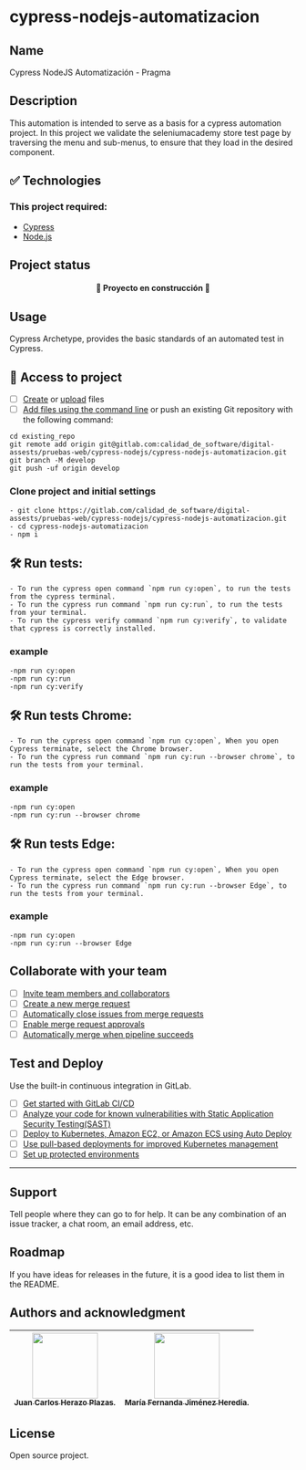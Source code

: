# cypress-nodejs-automatizacion


## Name
Cypress NodeJS Automatización - Pragma

## Description
This automation is intended to serve as a basis for a cypress automation project. In this project we validate the seleniumacademy store test page by traversing the menu and sub-menus, to ensure that they load in the desired component.


## ✅ Technologies
### This project required:
* [Cypress](https://docs.cypress.io/guides/overview/why-cypress)
* [Node.js](https://nodejs.org/es/docs/)

## Project status
<h4 align="center"> 🚧 Proyecto en construcción 🚧 </h4> 

## Usage
Cypress Archetype, provides the basic standards of an automated test in Cypress.

## 📁 Access to project

- [ ] [Create](https://docs.gitlab.com/ee/user/project/repository/web_editor.html#create-a-file) or [upload](https://docs.gitlab.com/ee/user/project/repository/web_editor.html#upload-a-file) files
- [ ] [Add files using the command line](https://docs.gitlab.com/ee/gitlab-basics/add-file.html#add-a-file-using-the-command-line) or push an existing Git repository with the following command:

```
cd existing_repo
git remote add origin git@gitlab.com:calidad_de_software/digital-assests/pruebas-web/cypress-nodejs/cypress-nodejs-automatizacion.git
git branch -M develop
git push -uf origin develop
```

### Clone project and initial settings

```
- git clone https://gitlab.com/calidad_de_software/digital-assests/pruebas-web/cypress-nodejs/cypress-nodejs-automatizacion.git
- cd cypress-nodejs-automatizacion
- npm i
```

##  🛠️ Run tests:
```
- To run the cypress open command `npm run cy:open`, to run the tests from the cypress terminal.
- To run the cypress run command `npm run cy:run`, to run the tests from your terminal.
- To run the cypress verify command `npm run cy:verify`, to validate that cypress is correctly installed.
```
### example
```
-npm run cy:open
-npm run cy:run
-npm run cy:verify
```

##  🛠️ Run tests Chrome:
```
- To run the cypress open command `npm run cy:open`, When you open Cypress terminate, select the Chrome browser.
- To run the cypress run command `npm run cy:run --browser chrome`, to run the tests from your terminal.
```
### example
```
-npm run cy:open
-npm run cy:run --browser chrome
```

##  🛠️ Run tests Edge:
```
- To run the cypress open command `npm run cy:open`, When you open Cypress terminate, select the Edge browser.
- To run the cypress run command `npm run cy:run --browser Edge`, to run the tests from your terminal.
```
### example
```
-npm run cy:open
-npm run cy:run --browser Edge
```


## Collaborate with your team

- [ ] [Invite team members and collaborators](https://docs.gitlab.com/ee/user/project/members/)
- [ ] [Create a new merge request](https://docs.gitlab.com/ee/user/project/merge_requests/creating_merge_requests.html)
- [ ] [Automatically close issues from merge requests](https://docs.gitlab.com/ee/user/project/issues/managing_issues.html#closing-issues-automatically)
- [ ] [Enable merge request approvals](https://docs.gitlab.com/ee/user/project/merge_requests/approvals/)
- [ ] [Automatically merge when pipeline succeeds](https://docs.gitlab.com/ee/user/project/merge_requests/merge_when_pipeline_succeeds.html)

## Test and Deploy

Use the built-in continuous integration in GitLab.

- [ ] [Get started with GitLab CI/CD](https://docs.gitlab.com/ee/ci/quick_start/index.html)
- [ ] [Analyze your code for known vulnerabilities with Static Application Security Testing(SAST)](https://docs.gitlab.com/ee/user/application_security/sast/)
- [ ] [Deploy to Kubernetes, Amazon EC2, or Amazon ECS using Auto Deploy](https://docs.gitlab.com/ee/topics/autodevops/requirements.html)
- [ ] [Use pull-based deployments for improved Kubernetes management](https://docs.gitlab.com/ee/user/clusters/agent/)
- [ ] [Set up protected environments](https://docs.gitlab.com/ee/ci/environments/protected_environments.html)

***

## Support
Tell people where they can go to for help. It can be any combination of an issue tracker, a chat room, an email address, etc.

## Roadmap
If you have ideas for releases in the future, it is a good idea to list them in the README.

## Authors and acknowledgment

| [<img src="https://lh3.googleusercontent.com/a/AAcHTte1xmCZ9I4zVDv--w3aNuKsCZ5oScMvDlV4NS8T=s288-c-no" width=115><br><sub>Juan Carlos Herazo Plazas.</sub>](https://gitlab.com/juan.herazop) <br/> | [<img src="https://lh3.googleusercontent.com/a-/AD_cMMSNeU-DRdaCVdZsA__CiiaMlIksLUGso-17AHT5=s240-p-k-rw-no" width=115><br><sub>María Fernanda Jiménez Heredia.</sub>](https://gitlab.com/fernanda.jimenezh) <br/> |
|:------------------------------------------------------------------------------------------------------------------------------------------------------------------------------:|:---------------------------------------------------------------------------------------------------------------------------------------------------------------------------:|

## License
Open source project.